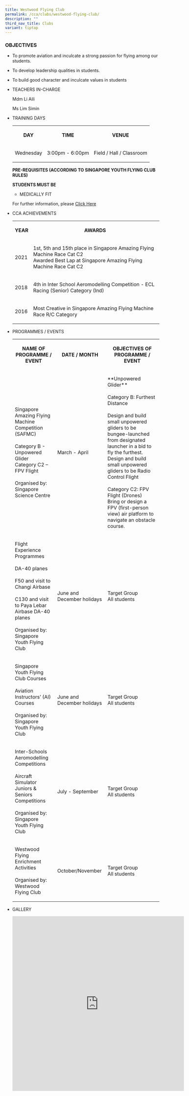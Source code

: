 ```yaml
---
title: Westwood Flying Club
permalink: /cca/clubs/westwood-flying-club/
description: ""
third_nav_title: Clubs
variant: tiptap
---
```

<h3>OBJECTIVES</h3><ul data-tight="true" class="tight"><li><p>To promote aviation and inculcate a strong passion for flying among our students.&nbsp; &nbsp; &nbsp; &nbsp;</p></li><li><p>To develop leadership qualities in students.</p></li><li><p>To build good character and inculcate values in students</p></li></ul><ul><li><p>TEACHERS IN-CHARGE</p><p>Mdm Li Aili</p><p>Ms Lim Simin</p><p></p></li><li><p>TRAINING DAYS</p><p></p><table><tbody><tr><th rowspan="1" colspan="1"><p>DAY</p></th><th rowspan="1" colspan="1"><p>TIME</p></th><th rowspan="1" colspan="1"><p>VENUE</p></th></tr><tr><td rowspan="1" colspan="1"><p>Wednesday</p></td><td rowspan="1" colspan="1"><p>3:00pm - 6:00pm</p></td><td rowspan="1" colspan="1"><p>Field / Hall / Classroom</p></td></tr></tbody></table><p><strong>PRE-REQUISITES (ACCORDING TO SINGAPORE YOUTH FLYING CLUB RULES)</strong></p><p><strong>STUDENTS MUST BE</strong></p><ul data-tight="true" class="tight"><li><p>MEDICALLY FIT</p></li></ul><p></p><p>For further information, please <a href="https://www.syfc.sg" rel="noopener noreferrer nofollow" target="_blank">Click Here</a></p></li><li><p>CCA ACHIEVEMENTS</p><p></p><table><tbody><tr><th rowspan="1" colspan="1"><p>YEAR</p></th><th rowspan="1" colspan="1"><p>AWARDS</p></th></tr><tr><td rowspan="1" colspan="1"><p>2021</p></td><td rowspan="1" colspan="1"><p>1st, 5th and 15th place in Singapore Amazing Flying Machine Race Cat C2<br>Awarded Best Lap at Singapore Amazing Flying Machine Race Cat C2<br></p></td></tr><tr><td rowspan="1" colspan="1"><p>2018<br></p></td><td rowspan="1" colspan="1"><p>4th in Inter School Aeromodelling Competition - ECL Racing (Senior) Category (Ind)</p></td></tr><tr><td rowspan="1" colspan="1"><p>2016</p></td><td rowspan="1" colspan="1"><p>Most Creative in Singapore Amazing Flying Machine Race R/C Category</p></td></tr></tbody></table></li><li><p>PROGRAMMES / EVENTS</p><p></p><table><tbody><tr><th rowspan="1" colspan="1"><p>NAME OF PROGRAMME / EVENT</p></th><th rowspan="1" colspan="1"><p>DATE / MONTH</p></th><th rowspan="1" colspan="1"><p>OBJECTIVES OF PROGRAMME / EVENT</p></th></tr><tr><td rowspan="1" colspan="1"><p>Singapore Amazing Flying Machine Competition (SAFMC)<br><br>Category B - Unpowered Glider<br>Category C2 – FPV Flight<br><br>Organised by: Singapore Science Centre</p></td><td rowspan="1" colspan="1"><p>March - April</p></td><td rowspan="1" colspan="1"><p>**Unpowered Glider**<br><br>Category B: Furthest Distance<br><br>Design and build small unpowered gliders to be bungee-launched from designated launcher in a bid to fly the furthest. Design and build small unpowered gliders to be Radio Control Flight<br><br>Category C2: FPV Flight (Drones)<br>Bring or design a FPV (first-person view) air platform to navigate an obstacle course.</p></td></tr><tr><td rowspan="1" colspan="1"><p>Flight Experience Programmes<br><br>DA-40 planes<br><br>F50 and visit to Changi Airbase<br><br>C130 and visit to Paya Lebar Airbase DA-40 planes<br><br>Organised by: Singapore Youth Flying Club</p></td><td rowspan="1" colspan="1"><p>June and December holidays</p></td><td rowspan="1" colspan="1"><p>Target Group<br>All students<br></p></td></tr><tr><td rowspan="1" colspan="1"><p>Singapore Youth Flying Club Courses<br><br>Aviation Instructors’ (AI) Courses<br><br>Organised by: Singapore Youth Flying Club</p></td><td rowspan="1" colspan="1"><p>June and December holidays</p></td><td rowspan="1" colspan="1"><p>Target Group<br>All students</p></td></tr><tr><td rowspan="1" colspan="1"><p>Inter-Schools Aeromodelling Competitions<br><br>Aircraft Simulator Juniors &amp; Seniors Competitions<br><br>Organised by: Singapore Youth Flying Club</p></td><td rowspan="1" colspan="1"><p>July - September</p></td><td rowspan="1" colspan="1"><p>Target Group<br>All students</p></td></tr><tr><td rowspan="1" colspan="1"><p>Westwood Flying Enrichment Activities<br><br>Organised by: Westwood Flying Club</p></td><td rowspan="1" colspan="1"><p>October/November</p></td><td rowspan="1" colspan="1"><p>Target Group<br>All students</p></td></tr></tbody></table></li><li><p>GALLERY</p><p></p><div class="iframe-wrapper"><iframe height="569" width="560" allowfullscreen="true" frameborder="0" src="https://docs.google.com/presentation/d/e/2PACX-1vRmHJj1X8UG4Bn61-3rZXl3iaYF52jNgiKoPLiFcXvKpIUXjm0N04ZnqkmxKsQ6aVW326slPfPqj4JG/embed?start=true&amp;loop=true&amp;delayms=3000"></iframe></div><p></p></li></ul><p></p>